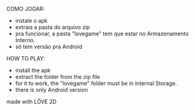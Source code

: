 COMO JOGAR:
- instale o apk
- extraia a pasta do arquivo zip
- pra funcionar, a pasta "lovegame" tem que estar no Armazenamento Interno.
- só tem versão pra Android

HOW TO PLAY:
- install the apk
- extract the folder from the zip file
- for it to work, the "lovegame" folder must be in Internal Storage.
- there is only Android version

made with LÖVE 2D
